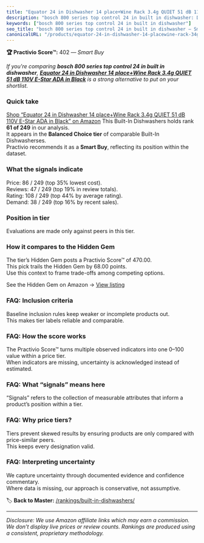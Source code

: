 ```yaml
---
title: "Equator 24 in Dishwasher 14 place+Wine Rack 3.4g QUIET 51 dB 110V E-Star ADA in Black"
description: "bosch 800 series top control 24 in built in dishwasher: Data-driven within Balanced Choice ranking using the Practivio Score™. Positioned by quality, value, de…"
keywords: ["bosch 800 series top control 24 in built in dishwasher"]
seo_title: "bosch 800 series top control 24 in built in dishwasher — Smart Buy Balanced Choice (2025)"
canonicalURL: "/products/equator-24-in-dishwasher-14-placewine-rack-34g-quiet-51-db-110v-e-star-ada-in-black-B09J572ZL7/"
---
```


**🏆 Practivio Score™:** 402 — _Smart Buy_


*If you're comparing **bosch 800 series top control 24 in built in dishwasher**, **[Equator 24 in Dishwasher 14 place+Wine Rack 3.4g QUIET 51 dB 110V E-Star ADA in Black](https://www.amazon.com/dp/B09J572ZL7?tag=practivio-20)** is a strong alternative to put on your shortlist.*
### Quick take
[Shop “Equator 24 in Dishwasher 14 place+Wine Rack 3.4g QUIET 51 dB 110V E-Star ADA in Black” on Amazon](https://www.amazon.com/dp/B09J572ZL7?tag=practivio-20)
This Built-In Dishwashers holds rank **61 of 249** in our analysis.  
It appears in the **Balanced Choice tier** of comparable Built-In Dishwasherses.  
Practivio recommends it as a **Smart Buy**, reflecting its position within the dataset.

### What the signals indicate
Price: 86 / 249 (top 35% lowest cost).  
Reviews: 47 / 249 (top 19% in review totals).  
Rating: 108 / 249 (top 44% by average rating).  
Demand: 38 / 249 (top 16% by recent sales).

### Position in tier
Evaluations are made only against peers in this tier.

### How it compares to the Hidden Gem
The tier’s Hidden Gem posts a Practivio Score™ of 470.00.  
This pick trails the Hidden Gem by 68.00 points.  
Use this context to frame trade-offs among competing options.  

See the Hidden Gem on Amazon → [View listing](https://www.amazon.com/dp/B01MQGDIAR?tag=practivio-20)

### FAQ: Inclusion criteria
Baseline inclusion rules keep weaker or incomplete products out.  
This makes tier labels reliable and comparable.

### FAQ: How the score works
The Practivio Score™ turns multiple observed indicators into one 0–100 value within a price tier.  
When indicators are missing, uncertainty is acknowledged instead of estimated.

### FAQ: What “signals” means here
“Signals” refers to the collection of measurable attributes that inform a product’s position within a tier.

### FAQ: Why price tiers?
Tiers prevent skewed results by ensuring products are only compared with price-similar peers.  
This keeps every designation valid.

### FAQ: Interpreting uncertainty
We capture uncertainty through documented evidence and confidence commentary.  
Where data is missing, our approach is conservative, not assumptive.


🏷️ **Back to Master:** [/rankings/built-in-dishwashers/](/rankings/built-in-dishwashers/)

---
_Disclosure: We use Amazon affiliate links which may earn a commission. We don’t display live prices or review counts. Rankings are produced using a consistent, proprietary methodology._
